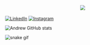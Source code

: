 <h1 align="center">
    <img src="https://readme-typing-svg.herokuapp.com/?font=Righteous&size=35&center=true&vCenter=true&width=500&height=70&duration=4000&lines=Olá!+👋;+Sou+Andrew+Martins!;" />
</h1>

[![LinkedIn](https://img.shields.io/badge/LinkedIn-0077B5?style=for-the-badge&logo=linkedin&logoColor=white)](https://www.linkedin.com/in/andrewcerqueira)
[![Instagram](https://img.shields.io/badge/Instagram-E4405F?style=for-the-badge&logo=instagram&logoColor=white)](https://www.instagram.com/andy.martins/)


![Andrew GitHub stats](https://github-readme-stats.vercel.app/api?username=Andy-Martins&show_icons=true&theme=radical)





![snake gif](https://github.com/Andy-Martins/Andy-Martins/blob/output/github-snake-dark.svg)

